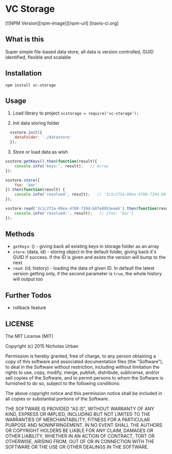 VC Storage
==========
[![NPM Version][npm-image]][npm-url]
[travis-ci.org]


## What is this
Super simple file-based data store, all data is version controlled, GUID identified, flexible and scalable


## Installation
`npm install vc-storage`


## Usage

1. Load library to project
`vcstorage = require('vc-storage');`

2. Init data storing folder
```javascript
  vsstore.init({
    dataFolder: './datastore'
  });
```

3. Store or load data as wish
```javascript
vsstore.getKeys().then(function(result){
    console.info('keys:', result);   // Array
});

vsstore.store({
    foo: 'bar'
}).then(function(result) {
    console.info('resolved', result);   // '3c1c273a-09ea-4788-719d-b8fe8953eae6'
});

vsstore.read('3c1c273a-09ea-4788-719d-b8fe8953eae6').then(function(result){
    console.info('resolved:', result);   // {foo: 'bar'}
});
```


## Methods

 - `getKeys`: () - giving back all existing keys in storage folder as an array
 - `store`: (data, id) - storing object in the default folder, giving back it's GUID if success. If the ID is given and exists the version will bump to the next
 - `read`: (id, history) - loading the data of given ID. In default the latest version getting only, if the second parameter is `true`, the whole history will output too


## Further Todos

- rollback feature


## LICENSE
The MIT License (MIT)

Copyright (c) 2015 Nicholas Urban

Permission is hereby granted, free of charge, to any person obtaining a copy
of this software and associated documentation files (the "Software"), to deal
in the Software without restriction, including without limitation the rights
to use, copy, modify, merge, publish, distribute, sublicense, and/or sell
copies of the Software, and to permit persons to whom the Software is
furnished to do so, subject to the following conditions:

The above copyright notice and this permission notice shall be included in all
copies or substantial portions of the Software.

THE SOFTWARE IS PROVIDED "AS IS", WITHOUT WARRANTY OF ANY KIND, EXPRESS OR
IMPLIED, INCLUDING BUT NOT LIMITED TO THE WARRANTIES OF MERCHANTABILITY,
FITNESS FOR A PARTICULAR PURPOSE AND NONINFRINGEMENT. IN NO EVENT SHALL THE
AUTHORS OR COPYRIGHT HOLDERS BE LIABLE FOR ANY CLAIM, DAMAGES OR OTHER
LIABILITY, WHETHER IN AN ACTION OF CONTRACT, TORT OR OTHERWISE, ARISING FROM,
OUT OF OR IN CONNECTION WITH THE SOFTWARE OR THE USE OR OTHER DEALINGS IN THE
SOFTWARE.

